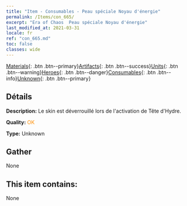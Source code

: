 ```yaml
---
title: "Item - Consumables - Peau spéciale Noyau d'énergie"
permalink: /Items/con_665/
excerpt: "Era of Chaos  Peau spéciale Noyau d'énergie"
last_modified_at: 2021-03-31
locale: fr
ref: "con_665.md"
toc: false
classes: wide
---
```

 [Materials](/fr/Items/){: .btn .btn--primary}[Artifacts](/fr/Items/Artifacts/){: .btn .btn--success}[Units](/fr/Items/Units/){: .btn .btn--warning}[Heroes](/fr/Items/Heroes/){: .btn .btn--danger}[Consumables](/fr/Items/Consumables/){: .btn .btn--info}[Unknown](/fr/Items/Unknown/){: .btn .btn--primary}

## Détails
 **Description:** Le skin est déverrouillé lors de l'activation de Tête d'Hydre.

 **Quality:** <span style="color: #FF8C00">OK</span>

 **Type:** Unknown

## Gather

  None

## This item contains:

  None

